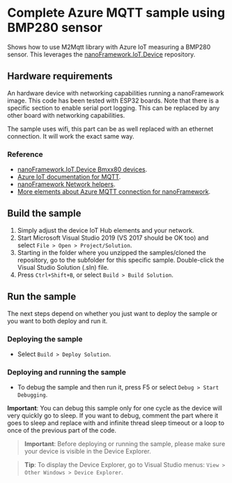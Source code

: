 # Complete Azure MQTT sample using BMP280 sensor

Shows how to use M2Mqtt library with Azure IoT measuring a BMP280 sensor. This leverages the [nanoFramework.IoT.Device](https://github.com/nanoframework/nanoFramework.IoT.Device) repository.

## Hardware requirements

An hardware device with networking capabilities running a nanoFramework image. 
This code has been tested with ESP32 boards. Note that there is a specific section to enable serial port logging. This can be replaced by any other board with networking capabilities.

The sample uses wifi, this part can be as well replaced with an ethernet connection. It will work the exact same way.

### Reference

- [nanoFramework.IoT.Device Bmxx80 devices](https://github.com/nanoframework/nanoFramework.IoT.Device/tree/develop/devices/Bmxx80).
- [Azure IoT documentation for MQTT](https://docs.microsoft.com/en-us/azure/iot-hub/iot-hub-mqtt-support).
- [nanoFramework Network helpers](https://github.com/nanoframework/Windows.Devices.WiFi).
- [More elements about Azure MQTT connection for nanoFramework](../MQTT/AzureMQTT).

## Build the sample

1. Simply adjust the device IoT Hub elements and your network.
1. Start Microsoft Visual Studio 2019 (VS 2017 should be OK too) and select `File > Open > Project/Solution`.
1. Starting in the folder where you unzipped the samples/cloned the repository, go to the subfolder for this specific sample. Double-click the Visual Studio Solution (.sln) file.
1. Press `Ctrl+Shift+B`, or select `Build > Build Solution`.

## Run the sample

The next steps depend on whether you just want to deploy the sample or you want to both deploy and run it.

### Deploying the sample

- Select `Build > Deploy Solution`.

### Deploying and running the sample

- To debug the sample and then run it, press F5 or select `Debug > Start Debugging`.

**Important**: You can debug this sample only for one cycle as the device will very quickly go to sleep. If you want to debug, comment the part where it goes to sleep and replace with and infinite thread sleep timeout or a loop to once of the previous part of the code.

> **Important**: Before deploying or running the sample, please make sure your device is visible in the Device Explorer.

> **Tip**: To display the Device Explorer, go to Visual Studio menus: `View > Other Windows > Device Explorer`.
